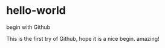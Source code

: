 # hello-world
begin with Github

This is the first try of Github, hope it is a nice begin.
amazing!
